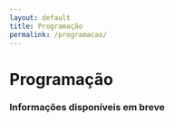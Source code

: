 ```yaml
---
layout: default
title: Programação
permalink: /programacao/
---
```


# Programação

### Informações disponíveis em breve
